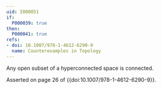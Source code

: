 ```yaml
---
uid: I000051
if:
  P000039: true
then:
  P000041: true
refs:
- doi: 10.1007/978-1-4612-6290-9
  name: Counterexamples in Topology
---
```


Any open subset of a hyperconnected space is connected.

Asserted on page 26 of {{doi:10.1007/978-1-4612-6290-9}}.
